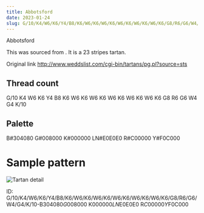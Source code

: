 ```yaml
---
title: Abbotsford
date: 2023-01-24
slug: G/10/K4/W6/K6/Y4/B8/K6/W6/K6/W6/K6/W6/K6/W6/K6/W6/K6/G8/R6/G6/W4/G4/K/10-B$304080 G$008000 K$000000 LN$E0E0E0 R$C00000 Y$F0C000
---
```

Abbotsford

This was sourced from <no value>.  It is a 23 stripes tartan.

Original link http://www.weddslist.com/cgi-bin/tartans/pg.pl?source=sts

## Thread count
G/10 K4 W6 K6 Y4 B8 K6 W6 K6 W6 K6 W6 K6 W6 K6 W6 K6 G8 R6 G6 W4 G4 K/10

## Palette
B#304080 G#008000 K#000000 LN#E0E0E0 R#C00000 Y#F0C000

# Sample pattern

![Tartan detail](tartan.png "G/10 K4 W6 K6 Y4 B8 K6 W6 K6 W6 K6 W6 K6 W6 K6 W6 K6 G8 R6 G6 W4 G4 K/10 tartan")

ID: G/10/K4/W6/K6/Y4/B8/K6/W6/K6/W6/K6/W6/K6/W6/K6/W6/K6/G8/R6/G6/W4/G4/K/10-B$304080 G$008000 K$000000 LN$E0E0E0 R$C00000 Y$F0C000